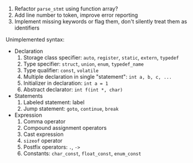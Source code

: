 1. Refactor `parse_stmt` using function array?
2. Add line number to token, improve error reporting
3. Implement missing keywords or flag them, don't silently treat them
   as identifiers

Unimplemented syntax:
- Declaration
    1. Storage class specifier: `auto`, `register`, `static`, `extern`, `typedef`
    2. Type specifier: `struct`, `union`, `enum`, `typedef_name`
    3. Type qualifier: `const`, `volatile`
    4. Multiple declaration in single "statement": `int a, b, c, ...`
    5. Initializer in declaration: `int a = 1`
    6. Abstract declarator: `int f(int *, char)`
- Statements
    1. Labeled statement: label
    2. Jump statement: `goto`, `continue`, `break`
- Expression
    1. Comma operator
    2. Compound assignment operators
    3. Cast expression
    4. `sizeof` operator
    5. Postfix operators: `.`, `->`
    6. Constants: `char_const`, `float_const`, `enum_const`
